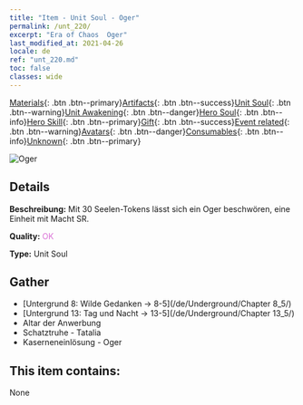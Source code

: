 ```yaml
---
title: "Item - Unit Soul - Oger"
permalink: /unt_220/
excerpt: "Era of Chaos  Oger"
last_modified_at: 2021-04-26
locale: de
ref: "unt_220.md"
toc: false
classes: wide
---
```

 [Materials](/ItemsDE/){: .btn .btn--primary}[Artifacts](/ItemsDE/Artifacts/){: .btn .btn--success}[Unit Soul](/ItemsDE/UnitSoul/){: .btn .btn--warning}[Unit Awakening](/ItemsDE/UnitAwakening/){: .btn .btn--danger}[Hero Soul](/ItemsDE/HeroSoul/){: .btn .btn--info}[Hero Skill](/ItemsDE/HeroSkill/){: .btn .btn--primary}[Gift](/ItemsDE/Gift/){: .btn .btn--success}[Event related](/ItemsDE/Events/){: .btn .btn--warning}[Avatars](/ItemsDE/Avatars/){: .btn .btn--danger}[Consumables](/ItemsDE/Consumables/){: .btn .btn--info}[Unknown](/ItemsDE/Unknown/){: .btn .btn--primary}

 ![Oger](/images/u/ti_shirenmo.jpg)

## Details
 **Beschreibung:** Mit 30 Seelen-Tokens lässt sich ein Oger beschwören, eine Einheit mit Macht SR.

 **Quality:** <span style="color: #DA70D6">OK</span>

 **Type:** Unit Soul

## Gather

*    [Untergrund 8: Wilde Gedanken -> 8-5](/de/Underground/Chapter 8_5/) 
*    [Untergrund 13: Tag und Nacht -> 13-5](/de/Underground/Chapter 13_5/) 
*    Altar der Anwerbung 
*    Schatztruhe - Tatalia 
*    Kaserneneinlösung - Oger 

## This item contains:

  None

